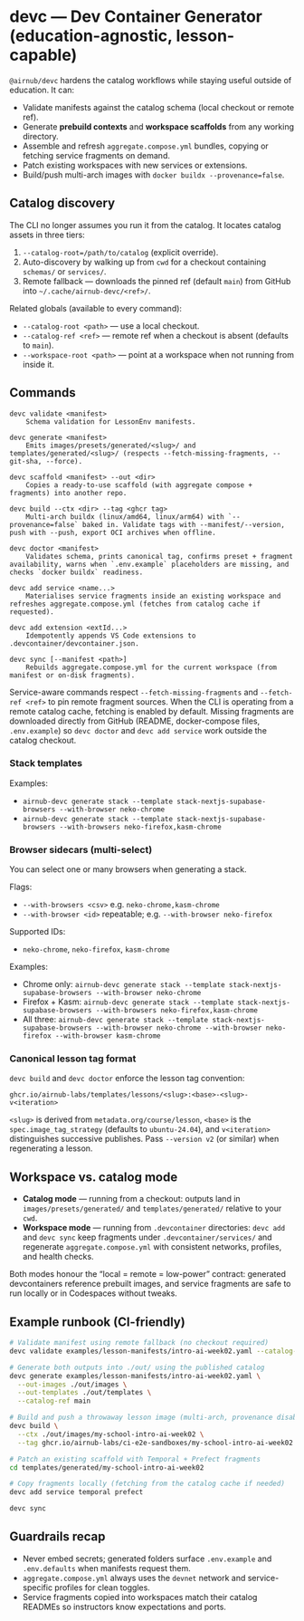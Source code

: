 # devc — Dev Container Generator (education-agnostic, lesson-capable)

`@airnub/devc` hardens the catalog workflows while staying useful outside of education. It can:

- Validate manifests against the catalog schema (local checkout or remote ref).
- Generate **prebuild contexts** and **workspace scaffolds** from any working directory.
- Assemble and refresh `aggregate.compose.yml` bundles, copying or fetching service fragments on demand.
- Patch existing workspaces with new services or extensions.
- Build/push multi-arch images with `docker buildx --provenance=false`.

## Catalog discovery

The CLI no longer assumes you run it from the catalog. It locates catalog assets in three tiers:

1. `--catalog-root=/path/to/catalog` (explicit override).
2. Auto-discovery by walking up from `cwd` for a checkout containing `schemas/` or `services/`.
3. Remote fallback — downloads the pinned ref (default `main`) from GitHub into `~/.cache/airnub-devc/<ref>/`.

Related globals (available to every command):

- `--catalog-root <path>` — use a local checkout.
- `--catalog-ref <ref>` — remote ref when a checkout is absent (defaults to `main`).
- `--workspace-root <path>` — point at a workspace when not running from inside it.

## Commands

```
devc validate <manifest>
    Schema validation for LessonEnv manifests.

devc generate <manifest>
    Emits images/presets/generated/<slug>/ and templates/generated/<slug>/ (respects --fetch-missing-fragments, --git-sha, --force).

devc scaffold <manifest> --out <dir>
    Copies a ready-to-use scaffold (with aggregate compose + fragments) into another repo.

devc build --ctx <dir> --tag <ghcr tag>
    Multi-arch buildx (linux/amd64, linux/arm64) with `--provenance=false` baked in. Validate tags with --manifest/--version, push with --push, export OCI archives when offline.

devc doctor <manifest>
    Validates schema, prints canonical tag, confirms preset + fragment availability, warns when `.env.example` placeholders are missing, and checks `docker buildx` readiness.

devc add service <name...>
    Materialises service fragments inside an existing workspace and refreshes aggregate.compose.yml (fetches from catalog cache if requested).

devc add extension <extId...>
    Idempotently appends VS Code extensions to .devcontainer/devcontainer.json.

devc sync [--manifest <path>]
    Rebuilds aggregate.compose.yml for the current workspace (from manifest or on-disk fragments).
```

Service-aware commands respect `--fetch-missing-fragments` and `--fetch-ref <ref>` to pin remote fragment sources. When the CLI is operating from a remote catalog cache, fetching is enabled by default. Missing fragments are downloaded directly from GitHub (README, docker-compose files, `.env.example`) so `devc doctor` and `devc add service` work outside the catalog checkout.

### Stack templates

Examples:

- `airnub-devc generate stack --template stack-nextjs-supabase-browsers --with-browser neko-chrome`
- `airnub-devc generate stack --template stack-nextjs-supabase-browsers --with-browsers neko-firefox,kasm-chrome`

### Browser sidecars (multi-select)

You can select one or many browsers when generating a stack.

Flags:
- `--with-browsers <csv>`   e.g. `neko-chrome,kasm-chrome`
- `--with-browser <id>`     repeatable; e.g. `--with-browser neko-firefox`

Supported IDs:
- `neko-chrome`, `neko-firefox`, `kasm-chrome`

Examples:
- Chrome only:
  `airnub-devc generate stack --template stack-nextjs-supabase-browsers --with-browser neko-chrome`
- Firefox + Kasm:
  `airnub-devc generate stack --template stack-nextjs-supabase-browsers --with-browsers neko-firefox,kasm-chrome`
- All three:
  `airnub-devc generate stack --template stack-nextjs-supabase-browsers --with-browser neko-chrome --with-browser neko-firefox --with-browser kasm-chrome`

### Canonical lesson tag format

`devc build` and `devc doctor` enforce the lesson tag convention:

```
ghcr.io/airnub-labs/templates/lessons/<slug>:<base>-<slug>-v<iteration>
```

`<slug>` is derived from `metadata.org/course/lesson`, `<base>` is the `spec.image_tag_strategy` (defaults to `ubuntu-24.04`), and `v<iteration>` distinguishes successive publishes. Pass `--version v2` (or similar) when regenerating a lesson.

## Workspace vs. catalog mode

- **Catalog mode** — running from a checkout: outputs land in `images/presets/generated/` and `templates/generated/` relative to your `cwd`.
- **Workspace mode** — running from `.devcontainer` directories: `devc add` and `devc sync` keep fragments under `.devcontainer/services/` and regenerate `aggregate.compose.yml` with consistent networks, profiles, and health checks.

Both modes honour the “local = remote = low-power” contract: generated devcontainers reference prebuilt images, and service fragments are safe to run locally or in Codespaces without tweaks.

## Example runbook (CI-friendly)

```bash
# Validate manifest using remote fallback (no checkout required)
devc validate examples/lesson-manifests/intro-ai-week02.yaml --catalog-ref main

# Generate both outputs into ./out/ using the published catalog
devc generate examples/lesson-manifests/intro-ai-week02.yaml \
  --out-images ./out/images \
  --out-templates ./out/templates \
  --catalog-ref main

# Build and push a throwaway lesson image (multi-arch, provenance disabled)
devc build \
  --ctx ./out/images/my-school-intro-ai-week02 \
  --tag ghcr.io/airnub-labs/ci-e2e-sandboxes/my-school-intro-ai-week02:ubuntu-24.04

# Patch an existing scaffold with Temporal + Prefect fragments
cd templates/generated/my-school-intro-ai-week02

# Copy fragments locally (fetching from the catalog cache if needed)
devc add service temporal prefect

devc sync
```

## Guardrails recap

- Never embed secrets; generated folders surface `.env.example` and `.env.defaults` when manifests request them.
- `aggregate.compose.yml` always uses the `devnet` network and service-specific profiles for clean toggles.
- Service fragments copied into workspaces match their catalog READMEs so instructors know expectations and ports.
